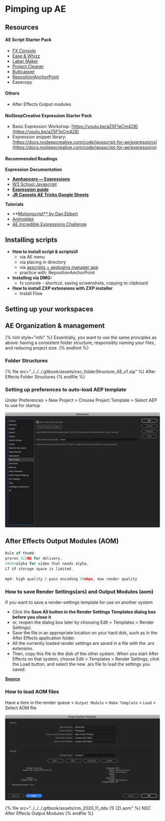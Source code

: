 # Pimping up AE

## Resources

#### AE Script Starter Pack

* [FX Console](https://www.videocopilot.net/blog/2018/05/fx-console-updated-to-v1-0-3/)
* [Ease & Whizz](https://aescripts.com/ease-and-wizz/)
* [Laber Maker](https://aescripts.com/label-maker/)
* [Project Cleaner](https://aescripts.com/project-cleaner/)
* [Buttcapper](https://www.battleaxe.co/downloads)
* [RepositionAnchorPoint](https://aescripts.com/repositionanchorpoint/)
* Easecopy

#### Others

* After Effects Output modules

#### NoSleepCreative Expression Starter Pack

* Basic Expression Workshop: [https://youtu.be/aZ5F1eCm428](https://youtu.be/aZ5F1eCm428)
* Expression snippet library: [https://docs.nosleepcreative.com/code/javascript-for-ae/expressions](https://docs.nosleepcreative.com/code/javascript-for-ae/expressions)

#### Recommended Readings

**Expression** **Documentation**

* [**Aenhancers — Expressions**](http://expressions.aenhancers.com/)
* [W3 School Javascript](https://www.w3schools.com/js/js\_object\_definition.asp)
* [**Expression guide**](https://readthedocs.org/projects/after-effects-expressions-guide/downloads/pdf/latest/)
* [**JR Canesto AE Tricks Google Sheets**](https://docs.google.com/spreadsheets/d/1a3ArTUHAJwVi-ObZofvz6IfrKbSGSENlaTIRTs8pAJU/edit#gid=0)

**Tutorials**

* \*\*[Motionscript\*\* by Dan Ebbert](http://www.motionscript.com/)
* [Animoplex](https://www.youtube.com/channel/UCbfz\_keteqaKbpiRiS95Dqg)
* [AE Incredible Expressions Challenge](https://www.youtube.com/playlist?list=PLZAr8tT8TcsRj62nIO7ILCMitj5RKjsMf)

## Installing scripts

* **How to install script & scriptsUI**
  * via AE menu
  * via placing in directory&#x20;
  * via [aescripts + aeplugins manager app](https://aescripts.com/learn/aescripts-aeplugins-manager-app/)
  * practice with:  RepositionAnchorPoint
* **Installing via DMG:**&#x20;
  * fx console - shortcut, saving screenshots, copying to clipboard
* **How to install ZXP extensions with ZXP installer**
  * Install Flow

## Setting up your workspaces



## AE Organization & management

{% hint style="info" %}
Essentially, you want to use the same principles as above: having a consistent folder structure, responsibly naming your files, and reducing project size.
{% endhint %}

### Folder Structures

{% file src="../../../.gitbook/assets/nsc_folderStructure_AE_v1.zip" %}
After Effects Folder Structures
{% endfile %}

### Setting up preferences to auto-load AEP template&#x20;

Under Preferences > New Project  > Choose Project Template > Select AEP to use for startup

![](<../../../.gitbook/assets/image (2) (1).png>)

## After Effects Output Modules (AOM)

```javascript
Rule of thumb: 
prores 422HQ for delivery, 
4444+alpha for video that needs alpha, 
LT if storage space is limited,

mp4: high quality 2 pass encoding 50mbps, max render quality
```

### How to save Render Settings(ars) and Output Modules (aom)

If you want to save a render-settings template for use on another system

* Click the **Save All button in the Render Settings Templates dialog box before you close it**&#x20;
* or, reopen the dialog box later by choosing Edit > Templates > Render Settings).&#x20;
* Save the file in an appropriate location on your hard disk, such as in the After Effects application folder.&#x20;
* All the currently loaded render settings are saved in a file with the .ars extension.&#x20;
* Then, copy this file to the disk of the other system. When you start After Effects on that system, choose Edit > Templates > Render Settings, click the Load button, and select the new .ars file to load the settings you saved.

[**Source**](https://forums.creativecow.net/docs/forums/post.php?forumid=2\&postid=1040525\&univpostid=1040525\&pview=t)

### How to load AOM files

Have a item in the render queue > `Output Module` > `Make Template` > `Load` > Select AOM file

![](<../../../.gitbook/assets/image (15).png>)

{% file src="../../../.gitbook/assets/cm_2020_11_ddu (1) (2).aom" %}
NSC After Effects Output Modules
{% endfile %}

##
